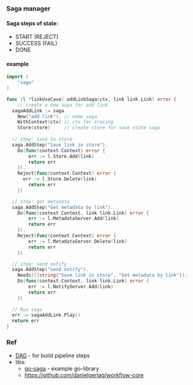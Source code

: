 ### Saga manager

#### Saga steps of state:

+ START (REJECT)
+ SUCCESS (FAIL)
+ DONE

#### example

```go
import (
	"saga"
)

func (l *linkUseCase) addLinkSaga(ctx, link link.Link) error {
	// create a new saga for add link
  sagaAddLink := saga.
  	New("add link"). // name saga
  	WithContext(ctx) // ctx for tracing
  	Store(store)     // create store for save state saga
  
  // step: save to store
  saga.AddStep("Save link in store").
  	Do(func(context.Context) error {
    	err := l.Store.Add(link)
    	return err
    }).
  	Reject(func(context.Context) error {
      err := l.Store.Delete(link)
    	return err
    })

  // step: get metadata
  saga.AddStep("Get metadata by link").
  	Do(func(context.Context, link link.Link) error {
    	err := l.MetadataServer.Add(link)
    	return err
    }).
  	Reject(func(context.Context) error {
    	err := l.MetadataServer.Delete(link)
    	return err
    })

  // step: send notify
  saga.AddStep("send notify").
  	Needs([]string{"Save link in store", "Get metadata by link"}).
  	Do(func(context.Context, link link.Link) error {
    	err := l.NotifyServer.Add(link)
    	return err
    })
  
  // Run saga
  err := sagaAddLink.Play()
  return err
}
```

### Ref

- [DAG](https://github.com/goombaio/dag) - for build pipeline steps
- libs:
  - [go-saga](https://github.com/itimofeev/go-saga) - example go-library
  - https://github.com/danielgerlag/workflow-core
